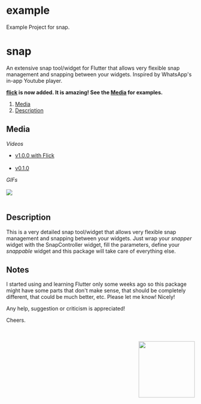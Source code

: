 # example

Example Project for snap.


# snap

An extensive snap tool/widget for Flutter that allows very flexible snap management and snapping between your widgets.
Inspired by WhatsApp's in-app Youtube player.

**[flick](https://pub.dev/packages/flick) is now added. It is amazing! See the [Media](#media) for examples.** 

1. [Media](#media) 
2. [Description](#description) 


<a name="media"></a>
## Media
*Videos*

* [v1.0.0 with Flick](https://youtu.be/vNTBsMg1NXg)
<br><br>
* [v0.1.0](https://youtu.be/anHHG3JJPrI)

*GIFs*
<br><br>
<img src="https://www.cosmossoftware.coffee/Common/Portfolio/GIFs/FlutterSnap.gif"/>
<br><br>


<a name="description"></a>
## Description
This is a very detailed snap tool/widget that allows very flexible snap management and snapping between your widgets. Just wrap
your *snapper* widget with the SnapController widget, fill the parameters, define your *snappable* widget and this package will 
take care of everything else.


## Notes
I started using and learning Flutter only some weeks ago so this package might have some parts that don't make sense, 
that should be completely different, that could be much better, etc. Please let me know! Nicely! 

Any help, suggestion or criticism is appreciated! 

Cheers.

<br><br>
<img align="right" src="https://www.cosmossoftware.coffee/Common/Images/CosmosSoftwareIconTransparent.png" width="150" height="150"/>
<br><br>